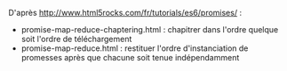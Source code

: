 D'après http://www.html5rocks.com/fr/tutorials/es6/promises/ :

* promise-map-reduce-chaptering.html : chapitrer dans l'ordre quelque soit l'ordre de téléchargement
* promise-map-reduce.html : restituer l'ordre d'instanciation de promesses après que chacune soit tenue indépendamment
